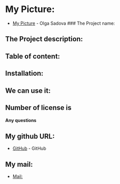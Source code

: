  # My Picture:
   * [My Picture](https://avatars3.githubusercontent.com/u/57731190?s=400&u=79ce5852142b8ff112013203ba0481c3fa549f18&v=4) - Olga Sadova
    ### The Project name: 
    
   ## The Project description: 
    
   ## Table of content:
     
   ## Installation:
     
   ## We can use it: 
    
   ## Number of license is  

   #### Any questions 
  
   ## My github URL:
   * [GitHub](https://github.com/OlgaSadova) - GitHub

   ## My mail:
   * [Mail:](sadovaolga1@gmail.com)
